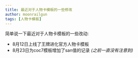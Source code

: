```yaml
---
title: 最近对于人物卡模板的一些修改
author: moonrailgun
tags: [人物卡模板]
---
```


简单说一下最近对于人物卡模板的一些改动: 

- 8月12日上线了王牌进化官方人物卡模板
- 8月23日为coc7模板增加了san值的记录 *(之前一直没有注意到)*

